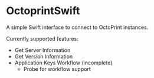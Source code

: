 # OctoprintSwift

A simple Swift interface to connect to OctoPrint instances.

Currently supported features:
- Get Server Information
- Get Version Information
- Application Keys Workflow (incomplete)
  - Probe for workflow support
